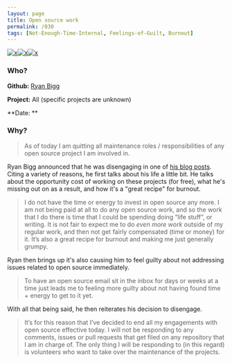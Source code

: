 ```yaml
---
layout: page
title: Open source work
permalink: /030
tags: [Not-Enough-Time-Internal, Feelings-of-Guilt, Burnout]
---
```


[![x](https://img.shields.io/badge/-Not%20Enough%20Time%20(Internal)-darkblue)](/#NETI)[![x](https://img.shields.io/badge/-Feelings%20of%20Guilt-fae7b5)](/#GUILT)[![x](https://img.shields.io/badge/-Burnout-ffa07a)](/#BT)

### Who?

**Github:** [Ryan Bigg](https://github.com/radar)

**Project:** All (specific projects are unknown)

**Date: **

### Why?

> As of today I am quitting all maintenance roles / responsibilities of any open source project I am involved in.

Ryan Bigg announced that he was disengaging in one of [his blog posts](https://ryanbigg.com/2015/11/open-source-work). Citing a variety of reasons, he first talks about his life a little bit. He talks about the opportunity cost of working on these projects (for free), what he's missing out on as a result, and how it's a "great recipe" for burnout.

> I do not have the time or energy to invest in open source any more. I am not being paid at all to do any open source work, and so the work that I do there is time that I could be spending doing “life stuff”, or  writing. It is not fair to expect me to do *even more work* outside of my regular work, and then not get fairly compensated (time or money) for it. It’s also a great recipe for burnout and making me just generally grumpy. 

Ryan then brings up it's also causing him to feel guilty about not addressing issues related to open source immediately. 

> To have an open source email sit in the inbox for days or weeks at a  time just leads me to feeling more guilty about not having found time +  energy to get to it yet.

With all that being said, he then reiterates his decision to disengage. 

> It’s for this reason that I’ve decided to end all my engagements with  open source effective today. I will not be responding to any comments,  issues or pull requests that get filed on any repository that I am in  charge of. The only thing I will be responding to (in this regard) is  volunteers who want to take over the maintenance of the projects.

